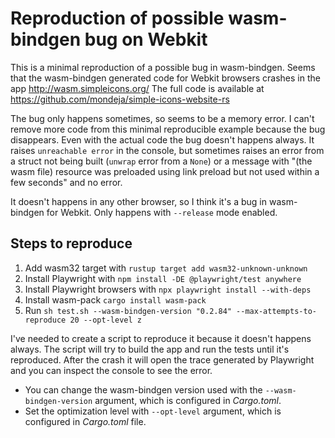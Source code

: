 # Reproduction of possible wasm-bindgen bug on Webkit

This is a minimal reproduction of a possible bug in wasm-bindgen. Seems that the wasm-bindgen generated code for Webkit browsers crashes in the app http://wasm.simpleicons.org/ The full code is available at https://github.com/mondeja/simple-icons-website-rs

The bug only happens sometimes, so seems to be a memory error. I can't remove more code from this minimal reproducible example because the bug disappears. Even with the actual code the bug doesn't happens always. It raises `unreachable error` in the console, but sometimes raises an error from a struct not being built (`unwrap` error from a `None`) or a message with "(the wasm file) resource was preloaded using link preload but not used within a few seconds" and no error.

It doesn't happens in any other browser, so I think it's a bug in wasm-bindgen for Webkit. Only happens with `--release` mode enabled.

## Steps to reproduce

1. Add wasm32 target with `rustup target add wasm32-unknown-unknown`
2. Install Playwright with `npm install -DE @playwright/test anywhere`
3. Install Playwright browsers with `npx playwright install --with-deps`
4. Install wasm-pack `cargo install wasm-pack`
5. Run `sh test.sh --wasm-bindgen-version "0.2.84" --max-attempts-to-reproduce 20 --opt-level z`

I've needed to create a script to reproduce it because it doesn't happens always. The script will try to build the app and run the tests until it's reproduced. After the crash it will open the trace generated by Playwright and you can inspect the console to see the error.

- You can change the wasm-bindgen version used with the `--wasm-bindgen-version` argument, which is configured in *Cargo.toml*.
- Set the optimization level with `--opt-level` argument, which is configured in *Cargo.toml* file.
